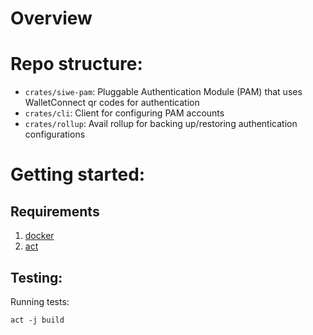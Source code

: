 # Overview

# Repo structure:
- `crates/siwe-pam`: Pluggable Authentication Module (PAM) that uses WalletConnect qr codes for authentication
- `crates/cli`: Client for configuring PAM accounts
- `crates/rollup`: Avail rollup for backing up/restoring authentication configurations

# Getting started:
## Requirements
1. [docker](https://www.docker.com/)
2. [act](https://github.com/nektos/act)

## Testing:

Running tests:
```
act -j build
```